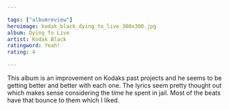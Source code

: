 ```yaml
---

tags: ["albumreview"]
heroimage: kodak_black_dying_to_live_300x300.jpg
album: Dying To Live
artist: Kodak Black
ratingword: Yeah!
rating: 4

---
```


This album is an improvement on Kodaks past projects and he seems to be getting better and better with each one. The lyrics seem pretty thought out which makes sense considering the time he spent in jail. Most of the beats have that bounce to them which I liked.
